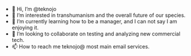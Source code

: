 - 👋 Hi, I’m @teknojo
- 👀 I’m interested in transhumanism and the overall future of our species.
- 🌱 I’m currently learning how to be a manager, and I can not say I am enjoying it.
- 💞️ I’m looking to collaborate on testing and analyzing new commercial tech.
- 📫 How to reach me teknojo@ most main email services.

<!---
teknojo/teknojo is a ✨ special ✨ repository because its `README.md` (this file) appears on your GitHub profile.
You can click the Preview link to take a look at your changes.
--->
